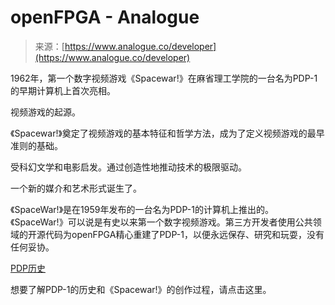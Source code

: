 <!--yml

分类：未分类

日期：2024-05-27 14:48:02

-->

# openFPGA - Analogue

> 来源：[https://www.analogue.co/developer](https://www.analogue.co/developer)

1962年，第一个数字视频游戏《Spacewar!》在麻省理工学院的一台名为PDP-1的早期计算机上首次亮相。

视频游戏的起源。

《Spacewar!》奠定了视频游戏的基本特征和哲学方法，成为了定义视频游戏的最早准则的基础。

受科幻文学和电影启发。通过创造性地推动技术的极限驱动。

一个新的媒介和艺术形式诞生了。

《SpaceWar!》是在1959年发布的一台名为PDP-1的计算机上推出的。《SpaceWar!》可以说是有史以来第一个数字视频游戏。第三方开发者使用公共领域的开源代码为openFPGA精心重建了PDP-1，以便永远保存、研究和玩耍，没有任何妥协。

[PDP历史](/developer/spacewar)

想要了解PDP-1的历史和《Spacewar!》的创作过程，请点击这里。
